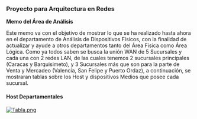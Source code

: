 ### Proyecto para Arquitectura en Redes
**Memo del Área de Análisis**

Este memo va con el objetivo de mostrar lo que se ha realizado hasta ahora en el departamento de Análisis de Dispositivos Físicos, con la finalidad de actualizar y ayude a otros departamentos tanto del Área Física como Área Lógica.
Como ya todos saben se busca la unión WAN de 5 Sucursales y cada una con 2 redes LAN, de las cuales tenemos 2 sucursales principales (Caracas y Barquisimeto), y 3 Sucursales más que son para la parte de Venta y Mercadeo (Valencia, San Felipe y Puerto Ordaz), a continuación, se mostraran tablas sobre los Host y dispositivos Medios que posee cada sucursal.

#### Host Departamentales
[![Tabla.png](https://i.postimg.cc/mg8yr94V/Tabla.png)](https://postimg.cc/RWJHsNNn)

